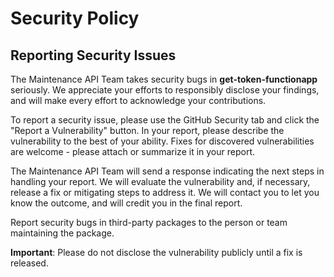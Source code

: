 # Security Policy

## Reporting Security Issues

The Maintenance API Team takes security bugs in **get-token-functionapp** seriously. We appreciate your efforts to responsibly disclose your findings, and will make every effort to acknowledge your contributions.

To report a security issue, please use the GitHub Security tab and click the "Report a Vulnerability" button. In your report, please describe the vulnerability to the best of your ability. Fixes for discovered vulnerabilities are welcome - please attach or summarize it in your report.

The Maintenance API Team will send a response indicating the next steps in handling your report. We will evaluate the vulnerability and, if necessary, release a fix or mitigating steps to address it. We will contact you to let you know the outcome, and will credit you in the final report.

Report security bugs in third-party packages to the person or team maintaining the package.

**Important**: Please do not disclose the vulnerability publicly until a fix is released. 
